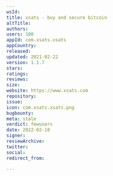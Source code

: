 ```yaml
---
wsId: 
title: xsats - buy and secure bitcoin
altTitle: 
authors: 
users: 100
appId: com.xsats.xsats
appCountry: 
released: 
updated: 2021-02-22
version: 1.1.7
stars: 
ratings: 
reviews: 
size: 
website: https://www.xsats.com
repository: 
issue: 
icon: com.xsats.xsats.png
bugbounty: 
meta: stale
verdict: fewusers
date: 2022-02-18
signer: 
reviewArchive: 
twitter: 
social: 
redirect_from: 

---
```


